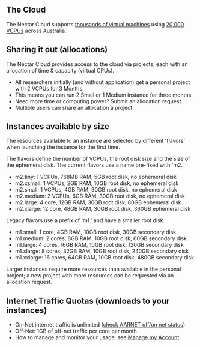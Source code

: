 ## The Cloud

The Nectar Cloud supports [thousands of virtual machines][cloud_growth]
using [20,000 VCPUs][cloud_growth] across Australia.

## Sharing it out (allocations)

The Nectar Cloud provides access to the cloud via projects, each with an
allocation of time & capacity (virtual CPUs).

- All researchers initially (and without application) get a personal
 project with 2 VCPUs for 3 Months.
- This means you can run 2 Small or 1 Medium instance for three months.
- Need more time or computing power? Submit an allocation request.
- Multiple users can share an allocation a project.

## Instances available by size

The resources available to an instance are selected by different
'flavors' when launching the instance for the first time.

The flavors define the number of VCPUs, the root disk size and the
size of the ephemeral disk. The current flavors use a name
pre-fixed with 'm2.'

- m2.tiny: 1 VCPUs, 768MB RAM, 5GB root disk, no ephemeral disk
- m2.xsmall: 1 VCPUs, 2GB RAM, 10GB root disk, no ephemeral disk
- m2.small: 1 VCPUs, 4GB RAM, 30GB root disk, no ephemeral disk
- m2.medium: 2 VCPUs, 6GB RAM, 30GB root disk, no ephemeral disk
- m2.large: 4 core, 12GB RAM, 30GB root disk, 80GB ephemeral disk
- m2.xlarge: 12 core, 48GB RAM, 30GB root disk, 360GB ephemeral disk

Legacy flavors use a prefix of 'm1.' and have a smaller root disk.

- m1.small: 1 core, 4GB RAM, 10GB root disk, 30GB secondary disk
- m1.medium: 2 cores, 8GB RAM, 10GB root disk, 60GB secondary disk
- m1.large: 4 cores, 16GB RAM, 10GB root disk, 120GB secondary disk
- m1.xlarge: 8 cores, 32GB RAM, 10GB root disk, 240GB secondary disk
- m1.xxlarge: 16 cores, 64GB RAM, 10GB root disk, 480GB secondary disk

Larger instances require more resources than available in the
personal project; a new project with more resources can be requested
via an allocation request.

## Internet Traffic Quotas (downloads to your instances)

- On-Net internet traffic is unlimited ([check AARNET off/on net status][aarnetstatus])
- Off-Net: 1GB of off-net traffic per core per month
- How to manage and monitor your usage: see [Manage my Account](manage_my_account)

[aarnetstatus]: http://lg.aarnet.edu.au/cgi-bin/traffic.cgi
[cloud_growth]: http://status.rc.nectar.org.au/growth/infrastructure/

